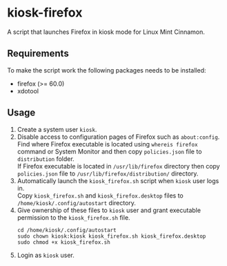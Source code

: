 # kiosk-firefox
A script that launches Firefox in kiosk mode for Linux Mint Cinnamon.

## Requirements
To make the script work the following packages needs to be installed:
* firefox (>= 60.0)
* xdotool

## Usage
1. Create a system user `kiosk`.
2. Disable access to configuration pages of Firefox such as `about:config`.  
   Find where Firefox executable is located using `whereis firefox` command or System Monitor and then copy `policies.json` file to `distribution` folder.  
   If Firefox executable is located in `/usr/lib/firefox` directory then copy `policies.json` file to `/usr/lib/firefox/distribution/` directory.   
3. Automatically launch the `kiosk_firefox.sh` script when `kiosk` user logs in.  
   Copy `kiosk_firefox.sh` and `kiosk_firefox.desktop` files to `/home/kiosk/.config/autostart` directory.
4. Give ownership of these files to `kiosk` user and grant executable permission to the `kiosk_firefox.sh` file.
   ```
   cd /home/kiosk/.config/autostart
   sudo chown kiosk:kiosk kiosk_firefox.sh kiosk_firefox.desktop
   sudo chmod +x kiosk_firefox.sh
   ```
5. Login as `kiosk` user.
